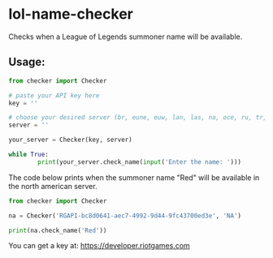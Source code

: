 # lol-name-checker
Checks when a League of Legends summoner name will be available.

## Usage:
~~~~ python
from checker import Checker

# paste your API key here
key = ''

# choose your desired server (br, eune, euw, lan, las, na, oce, ru, tr, jp, kr)
server = ''

your_server = Checker(key, server)

while True:
        print(your_server.check_name(input('Enter the name: ')))
~~~~

The code below prints when the summoner name "Red" will be available in the north american server.

~~~~ python
from checker import Checker

na = Checker('RGAPI-bc8d0641-aec7-4992-9d44-9fc43700ed3e', 'NA')

print(na.check_name('Red'))
~~~~

You can get a key at: https://developer.riotgames.com
